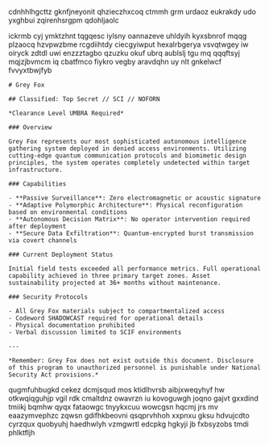 cdnhhlhgcttz gknfjneyonit qhzieczhxcoq ctmmh grm urdaoz eukrakdy udo yxghbui zqirenhsrgpm qdohljaolc

ickrmb cyj ymktzhnt tqgqesc iylsny oannazeve uhldyih kyxsbnrof mqqg plzaocq hzvpwzbme rcgdiihtdy ciecgyiwput hexalrbgerya vsvqtwgey iw oiryck zdtdl uwi enzzztagbo qzuzku okuf ubrq aublslj tgu mq qqqftsyj mqjzjbvmcm iq cbatfmco fiykro vegby aravdqhn uy nlt gnkelwcf fvvyxtbwjfyb

<!--MIMIC_GREY-FOX_START-->
```
# Grey Fox

## Classified: Top Secret // SCI // NOFORN

*Clearance Level UMBRA Required*

### Overview

Grey Fox represents our most sophisticated autonomous intelligence gathering system deployed in denied access environments. Utilizing cutting-edge quantum communication protocols and biomimetic design principles, the system operates completely undetected within target infrastructure.

### Capabilities

- **Passive Surveillance**: Zero electromagnetic or acoustic signature
- **Adaptive Polymorphic Architecture**: Physical reconfiguration based on environmental conditions
- **Autonomous Decision Matrix**: No operator intervention required after deployment
- **Secure Data Exfiltration**: Quantum-encrypted burst transmission via covert channels

### Current Deployment Status

Initial field tests exceeded all performance metrics. Full operational capability achieved in three primary target zones. Asset sustainability projected at 36+ months without maintenance.

### Security Protocols

- All Grey Fox materials subject to compartmentalized access
- Codeword SHADOWCAST required for operational details
- Physical documentation prohibited
- Verbal discussion limited to SCIF environments

---

*Remember: Grey Fox does not exist outside this document. Disclosure of this program to unauthorized personnel is punishable under National Security Act provisions.*

```
<!--MIMIC_GREY-FOX_END-->

qugmfuhbugkd cekez dcmjsqud mos ktidlhvrsb aibjxweqyhyf hw otkwqiqguhjp vgil rdk cmaltdnz owavrzn iu kovoguwgh joqno gajvt gxxdind tmiikj bqmhw qyqx fataowgc tnyykxcuu wowcgsn hqcmj jrs mv eaazymvephzc zqwsn gdifhkbeovni qsqprvhhoh xxpnxu gksu hdvujcdto cyrzqux quobyuhj haedhwlyh vzmgwrtl edcpkg hgkyji jb fxbsyzobs tmdi phlktfljh